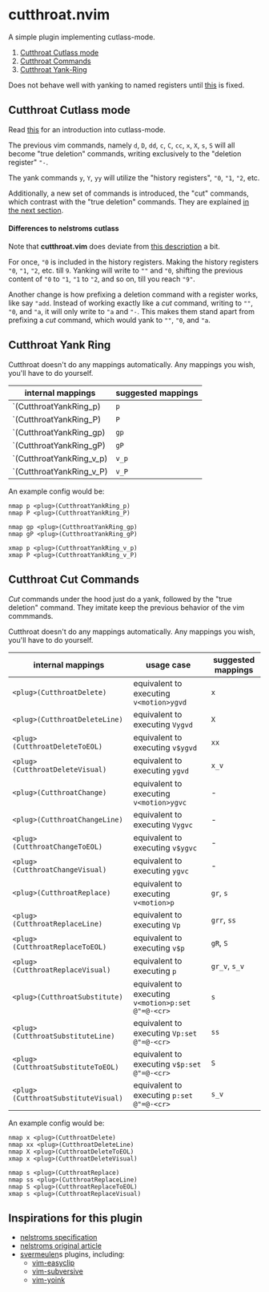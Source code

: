 # cutthroat.nvim

A simple plugin implementing cutlass-mode.

1. [Cutthroat Cutlass mode](#cutthroat-cutlass-mode)
1. [Cutthroat Commands](#cutthroat-cut-commands)
1. [Cutthroat Yank-Ring](#cutthroat-yank-ring)

Does not behave well with yanking to named registers until [this](https://github.com/neovim/neovim/issues/10225) is fixed.

## Cutthroat Cutlass mode

Read [this](https://github.com/nelstrom/vim-cutlass) for an introduction
into cutlass-mode.

The previous vim commands, namely `d`, `D`, `dd`, `c`, `C`, `cc`, `x`, `X`, `s`, `S`
will all become "true deletion" commands, writing exclusively to the "deletion register"
`"-`.

The yank commands `y`, `Y`, `yy` will utilize the "history registers", `"0`, `"1`, `"2`, etc.

Additionally, a new set of commands is introduced, the "cut" commands, which contrast with
the "true deletion" commands. They are explained [in the next section](#cutthroat-cut-commands).

#### Differences to nelstroms cutlass

Note that **cutthroat.vim** does deviate from [this description](https://github.com/nelstrom/vim-cutlass) a bit.

For once, `"0` is included in the history registers. Making the history
registers `"0`, `"1`, `"2`, etc. till `9`. Yanking will write to `""` and `"0`,
shifting the previous content of `"0` to `"1`, `"1` to `"2`,
and so on, till you reach `"9"`.

Another change is how prefixing a deletion command with a register works,
like say `"add`. Instead of working exactly like a *cut* command, writing
to `""`, `"0`, and `"a`, it will only write to `"a` and `"-`.
This makes them stand apart from prefixing a *cut* command,
which would yank to `""`, `"0`, and `"a`.

## Cutthroat Yank Ring

Cutthroat doesn't do any mappings automatically. Any mappings you
wish, you'll have to do yourself.

| internal mappings              | suggested mappings |
| ------------------------------ | ------------------ |
| `<plug>(CutthroatYankRing_p)   | `p`                |
| `<plug>(CutthroatYankRing_P)   | `P`                |
| `<plug>(CutthroatYankRing_gp)  | `gp`               |
| `<plug>(CutthroatYankRing_gP)  | `gP`               |
| `<plug>(CutthroatYankRing_v_p) | `v_p`              |
| `<plug>(CutthroatYankRing_v_P) | `v_P`              |

An example config would be:

```vim
nmap p <plug>(CutthroatYankRing_p)
nmap P <plug>(CutthroatYankRing_P)

nmap gp <plug>(CutthroatYankRing_gp)
nmap gP <plug>(CutthroatYankRing_gP)

xmap p <plug>(CutthroatYankRing_v_p)
xmap P <plug>(CutthroatYankRing_v_P)
```

## Cutthroat Cut Commands

*Cut* commands under the hood just do a yank, followed by the
"true deletion" command.  They imitate keep the previous behavior
of the vim commmands.

Cutthroat doesn't do any mappings automatically. Any mappings you
wish, you'll have to do yourself.

| internal mappings                   | usage case                                         | suggested mappings
| ----------------------------------- | -------------------------------------------------- | ------------------ |
| `<plug>(CutthroatDelete)`           | equivalent to executing `v<motion>ygvd`            | `x`                |
| `<plug>(CutthroatDeleteLine)`       | equivalent to executing `Vygvd`                    | `X`                |
| `<plug>(CutthroatDeleteToEOL)`      | equivalent to executing `v$ygvd`                   | `xx`               |
| `<plug>(CutthroatDeleteVisual)`     | equivalent to executing `ygvd`                     | `x_v`              |
| `<plug>(CutthroatChange)`           | equivalent to executing `v<motion>ygvc`            | -                  |
| `<plug>(CutthroatChangeLine)`       | equivalent to executing `Vygvc`                    | -                  |
| `<plug>(CutthroatChangeToEOL)`      | equivalent to executing `v$ygvc`                   | -                  |
| `<plug>(CutthroatChangeVisual)`     | equivalent to executing `ygvc`                     | -                  |
| `<plug>(CutthroatReplace)`          | equivalent to executing `v<motion>p`               | `gr`, `s`          |
| `<plug>(CutthroatReplaceLine)`      | equivalent to executing `Vp`                       | `grr`, `ss`        |
| `<plug>(CutthroatReplaceToEOL)`     | equivalent to executing `v$p`                      | `gR`, `S`          |
| `<plug>(CutthroatReplaceVisual)`    | equivalent to executing `p`                        | `gr_v`, `s_v`      |
| `<plug>(CutthroatSubstitute)`       | equivalent to executing `v<motion>p:set @"=@-<cr>` | `s`                |
| `<plug>(CutthroatSubstituteLine)`   | equivalent to executing `Vp:set @"=@-<cr>`         | `ss`               |
| `<plug>(CutthroatSubstituteToEOL)`  | equivalent to executing `v$p:set @"=@-<cr>`        | `S`                |
| `<plug>(CutthroatSubstituteVisual)` | equivalent to executing `p:set @"=@-<cr>`          | `s_v`              |

An example config would be:

```vim
nmap x <plug>(CutthroatDelete)
nmap xx <plug>(CutthroatDeleteLine)
nmap X <plug>(CutthroatDeleteToEOL)
xmap x <plug>(CutthroatDeleteVisual)

nmap s <plug>(CutthroatReplace)
nmap ss <plug>(CutthroatReplaceLine)
nmap S <plug>(CutthroatReplaceToEOL)
xmap s <plug>(CutthroatReplaceVisual)
```

## Inspirations for this plugin

* [nelstroms specification](https://github.com/nelstrom/vim-cutlass)
* [nelstroms original article](http://vimcasts.org/blog/2013/11/registers-the-good-the-bad-and-the-ugly-parts/)
* [svermeulen](https://github.com/svermeulen)s plugins, including:
  * [vim-easyclip](https://github.com/svermeulen/vim-easyclip)
  * [vim-subversive](https://github.com/svermeulen/vim-subversive)
  * [vim-yoink](https://github.com/svermeulen/vim-yoink)
